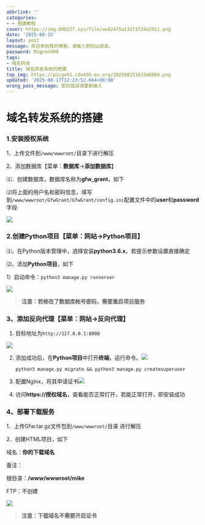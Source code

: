 ```yaml
---
abbrlink: ''
categories:
- - 搭建教程
cover: https://img.090227.xyz/file/ae62475a131f3734a201c.png
date: '2025-08-15'
layout: post
message: 欢迎来到我的博客，请输入密码以阅读。
password: Mignon999
tags:
- 域名转发
title: 域名转发系统的搭建
top_img: https://picgo91.cdn456.eu.org/20250815163346066.png
updated: '2025-08-17T12:23:52.664+08:00'
wrong_pass_message: 密码错误请重新输入
---
```

# 域名转发系统的搭建

### 1.安装授权系统

1、上传文件到`/www/wwwroot/`目录下进行解压

2、添加数据库【菜单：**数据库**->**添加数据库**】

⑴．创建数据库，数据库名称为**gfw\_grant**，如下

⑵将上面的用户名和密码信息，填写到`/www/wwwroot/GfwGrant/GfwGrant/config.ini`配置文件中的**user**和**password**字段

![](https://picgo91.cdn456.eu.org/20250815163346066.png)

### 2.创建Python项目【菜单：网站->Python项目】

⑴、在Python版本管理中，选择安装**python3.6.x**，若提示参数设置直接确定

⑵、添加**Python项目**，如下

1）启动命令：`python3 manage.py runserver`

![](https://picgo91.cdn456.eu.org/20250815163920676.png)

> **注意：若修改了数据库帐号密码，需要重启项目服务**

### 3、添加反向代理【菜单：网站->反向代理】

1. 目标地址为`http://127.0.0.1:8000`

![](https://picgo91.cdn456.eu.org/20250815165022571.png)

2. 添加成功后，在**Python项目**中打开**终端**，运行命令。![](https://picgo91.cdn456.eu.org/20250815165616990.png)

   ```
   python3 manage.py migrate && python3 manage.py createsuperuser
   ```
3. 配置Nginx，将其申请证书![](https://picgo91.cdn456.eu.org/20250815165358659.png)
4. 访问**https://授权域名**，查看能否正常打开，若能正常打开，即安装成功

### 4、部署下载服务

1．上传Gfw.tar.gz文件包到`/www/wwwroot/`目录 进行解压

2．创建HTML项目，如下

域名：**你的下载域名**

备注：

根目录：**/www/wwwroot/mike**

FTP：不创建

![](https://picgo91.cdn456.eu.org/20250815170623005.png)

> **注意：下载域名不需要开启证书**
